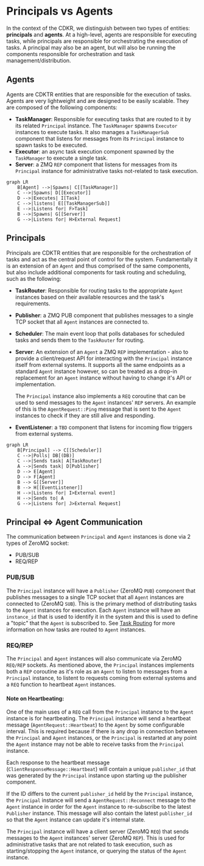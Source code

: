 # Principals vs Agents

In the context of the CDKR, we distinguish between two types of entities: **principals** and **agents**. At a high-level, agents are responsible for executing tasks, while principals are responsible for orchestrating the execution of tasks. A principal may also be an agent, but will also be running the components responsible for orchestration and task management/distribution.

## Agents

Agents are CDKTR entities that are responsible for the execution of tasks. Agents are very lightweight and are designed to be easily scalable. They are composed of the following components:
- **TaskManager**: Responsible for executing tasks that are routed to it by its related `Principal` instance. The `TaskManager` spawns `Executor` instances to execute tasks. It also manages a `TaskManagerSub` component that listens for messages from its `Principal` instance to spawn tasks to be executed.
- **Executor**: an async task execution component spawned by the `TaskManager` to execute a single task.
- **Server**: a ZMQ `REP` component that listens for messages from its `Principal` instance for administrative tasks not-related to task execution.

```mermaid
graph LR
    B[Agent] -->|Spawns| C[[TaskManager]]
    C -->|Spawns| D[[Executor]]
    D -->|Executes| I[Task]
    C -->|listens| E[[TaskManagerSub]]
    E -->|Listens for| F>Task]
    B -->|Spawns| G[[Server]]
    G -->|Listens for| H>External Request]
```

## Principals

Principals are CDKTR entities that are responsible for the orchestration of tasks and act as the central point of control for the system. Fundamentally it is an extension of an `Agent` and thus comprised of the same components, but also include additional components for task routing and scheduling, such as the following:

- **TaskRouter**: Responsible for routing tasks to the appropriate `Agent` instances based on their available resources and the task's requirements.
- **Publisher**: a ZMQ PUB component that publishes messages to a single TCP socket that all `Agent` instances are connected to.
- **Scheduler**: The main event loop that polls databases for scheduled tasks and sends them to the `TaskRouter` for routing.
- **Server**: An extension of an `Agent` a ZMQ `REP` implementation - also to provide a client/request API for interacting with the `Principal` instance itself from external systems. It supports all the same endpoints as a standard `Agent` instance however, so can be treated as a drop-in replacement for an `Agent` instance without having to change it's API or implementation. 

    The `Principal` instance also implements a `REQ` coroutine that can be used to send messages to the `Agent` instances' `REP` servers. An example of this is the `AgentRequest::Ping` message that is sent to the `Agent` instances to check if they are still alive and responding.

- **EventListener**: a `TBD` component that listens for incoming flow triggers from external systems.

```mermaid
graph LR
    B[Principal] --> C[[Scheduler]]
    C -->|Polls| DB[(DB)]
    C -->|Sends task| A[TaskRouter]
    A -->|Sends task| D[Publisher]
    D --> E[Agent]
    D --> F[Agent]
    B --> G[[Server]]
    B --> H[[EventListener]]
    H -->|Listens for| I>External event]
    H -->|Sends to| A
    G -->|Listens for| J>External Request]

```

## Principal <=> Agent Communication

The communication between `Principal` and `Agent` instances is done via 2 types of ZeroMQ socket:
- PUB/SUB
- REQ/REP 

### PUB/SUB

The `Principal` instance will have a `Publisher` (ZeroMQ `PUB`) component that publishes messages to a single TCP socket that all `Agent` instances are connected to (ZeroMQ `SUB`). This is the primary method of distributing tasks to the `Agent` instances for execution. Each `Agent` instance will have an `instance_id` that is used to identify it in the system and this is used to define a "topic" that the `Agent` is subscribed to. See [Task Routing](#task-routing) for more information on how tasks are routed to `Agent` instances.

### REQ/REP

The `Principal` and `Agent` instances will also communicate via ZeroMQ `REQ/REP` sockets. As mentioned above, the `Principal` instances implements both a `REP` coroutine as it's role as an `Agent` to listen to messages from a `Principal` instance, to listent to requests coming from external systems and a `REQ` function to heartbeat `Agent` instances.

#### Note on Heartbeating:

One of the main uses of a `REQ` call from the `Principal` instance to the `Agent` instance is for heartbeating. The `Principal` instance will send a heartbeat message (`AgentRequest::Heartbeat`) to the `Agent` by some configurable interval. This is required because if there is any drop in connection between the `Principal` and `Agent` instances, or the `Principal` is restarted at any point the `Agent` instance may not be able to receive tasks from the `Principal` instance. 

Each response to the heartbeat message (`ClientResponseMessage::Heartbeat`) will contain a unique `publisher_id` that was generated by the `Principal` instance upon starting up the publisher component. 

If the ID differs to the current `publisher_id` held by the `Principal` instance,  the `Principal` instance will send a `AgentRequest::Reconnect` message to the `Agent` instance in order for the `Agent` instance to re-subscribe to the latest `Publisher` instance. This message will also contain the latest `publisher_id` so that the `Agent` instance can update it's internal state.

The `Principal` instance will have a client server (ZeroMQ `REQ`) that sends messages to the `Agent` instances' server (ZeroMQ `REP`). This is used for administrative tasks that are not related to task execution, such as starting/stopping the `Agent` instance, or querying the status of the `Agent` instance. 